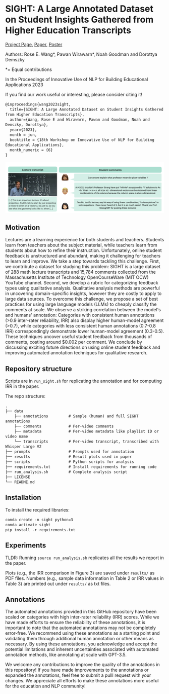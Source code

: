 # SIGHT: A Large Annotated Dataset on Student Insights Gathered from Higher Education Transcripts

[Project Page](https://rosewang2008.github.io/sight/), [Paper](https://arxiv.org/pdf/2306.09343.pdf), [Poster](assets/poster.pdf)

Authors: Rose E. Wang*, Pawan Wirawarn*, Noah Goodman and Dorottya Demszky

*= Equal contributions

In the Proceedings of Innovative Use of NLP for Building Educational Applications 2023

If you find our work useful or interesting, please consider citing it!

```
@inproceedings{wang2023sight,
  title={SIGHT: A Large Annotated Dataset on Student Insights Gathered from Higher Education Transcripts},
  author={Wang, Rose E and Wirawarn, Pawan and Goodman, Noah and Demszky, Dorottya},
  year={2023},
  month = jun,
  booktitle = {18th Workshop on Innovative Use of NLP for Building Educational Applications},
  month_numeric = {6}
}
```

![Main Figure](assets/fig1.png)

## Motivation
Lectures are a learning experience for both students and teachers.
Students learn from teachers about the subject material, while teachers learn from students about how to refine their instruction.
Unfortunately, online student feedback is unstructured and abundant, making it challenging for teachers to learn and improve. We take a step towards tackling this challenge.
First, we contribute a dataset for studying this problem: SIGHT is a large dataset of 288 math lecture transcripts and 15,784 comments collected from the Massachusetts Institute of Technology OpenCourseWare (MIT OCW) YouTube channel.
Second, we develop a rubric for categorizing feedback types using qualitative analysis. 
Qualitative analysis methods are powerful in uncovering domain-specific insights, however they are costly to apply to large data sources.
To overcome this challenge, we propose a set of best practices for using large language models (LLMs) to cheaply classify the comments at scale.
We observe a striking correlation between the model's and humans' annotation: 
Categories with consistent human annotations (>$0.9$ inter-rater reliability, IRR) also display higher human-model agreement (>$0.7$), while categories with less consistent human annotations ($0.7$-$0.8$ IRR) correspondingly demonstrate lower human-model agreement ($0.3$-$0.5$).
These techniques uncover useful student feedback from thousands of comments, costing around $\$0.002$ per comment.
We conclude by discussing exciting future directions on using online student feedback and improving automated annotation techniques for qualitative research.


## Repository structure

Scripts are in `run_sight.sh` for replicating the annotation and for computing IRR in the paper.

The repo structure:

```
.
├── data                           
    ├── annotations         # Sample (human) and full SIGHT annotations
    ├── comments            # Per-video comments
    ├── metadata            # Per-video metadata like playlist ID or video name
    └── transcripts         # Per-video transcript, transcribed with Whisper Large V2
├── prompts                 # Prompts used for annotation
├── results                 # Result plots used in paper
├── scripts                 # Python scripts for analysis
├── requirements.txt        # Install requirements for running code
├── run_analysis.sh         # Complete analysis script
├── LICENSE
└── README.md
```

## Installation

To install the required libraries:

```
conda create -n sight python=3
conda activate sight
pip install -r requirements.txt
```

## Experiments

TLDR: Running `source run_analysis.sh` replicates all the results we report in the paper. 


Plots (e.g., the IRR comparison in Figure 3) are saved under `results/` as PDF files.
Numbers (e.g., sample data information in Table 2 or IRR values in Table 3) are printed out under `results/` as txt files.


## Annotations 

The automated annotations provided in this GitHub repository have been scaled on categories with high inter-rater reliability (IRR) scores. 
While we have made efforts to ensure the reliability of these annotations, it is important to note that the automated annotations may not be completely error-free. 
We recommend using these annotations as a starting point and validating them through additional human annotation or other means as necessary. 
By using these annotations, you acknowledge and accept the potential limitations and inherent uncertainties associated with automated annotation methods, like annotating at scale with GPT-3.5.

We welcome any contributions to improve the quality of the annotations in this repository! 
If you have made improvements to the annotations or expanded the annotations, feel free to submit a pulll request with your changes. 
We appreciate all efforts to make these annotations more useful for the education and NLP community! 
